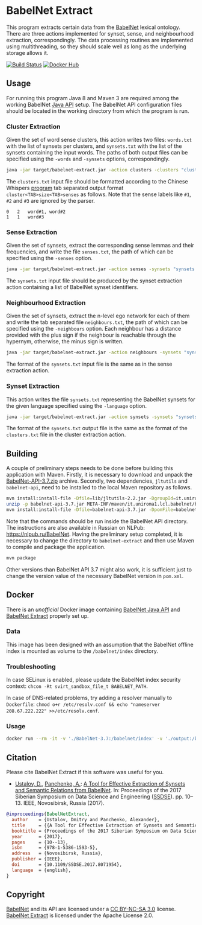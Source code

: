 # BabelNet Extract

This program extracts certain data from the [BabelNet](http://babelnet.org/) lexical ontology. There are three actions implemented for synset, sense, and neighbourhood extraction, correspondingly. The data processing routines are implemented using multithreading, so they should scale well as long as the underlying storage allows it.

[![Build Status][travis_ci_badge]][travis_ci_link] [![Docker Hub][docker_badge]][docker_link]

[travis_ci_badge]: https://travis-ci.org/nlpub/babelnet-extract.svg
[travis_ci_link]: https://travis-ci.org/nlpub/babelnet-extract
[docker_badge]: https://img.shields.io/docker/pulls/nlpub/babelnet.svg
[docker_link]: https://hub.docker.com/r/nlpub/babelnet/

## Usage

For running this program Java 8 and Maven 3 are required among the working BabelNet [Java API](http://babelnet.org/download) setup. The BabelNet API configuration files should be located in the working directory from which the program is run.

### Cluster Extraction

Given the set of word sense clusters, this action writes two files: `words.txt` with the list of synsets per clusters, and `synsets.txt` with the list of the synsets containing the input words. The paths of both output files can be specified using the `-words` and `-synsets` options, correspondingly.

```bash
java -jar target/babelnet-extract.jar -action clusters -clusters "clusters.txt" -words "words.txt" -synsets "synsets.txt"
```

The `clusters.txt` input file should be formatted according to the Chinese Whispers [program](https://github.com/uhh-lt/chinese-whispers) tab separated output format `cluster<TAB>size<TAB>senses` as follows. Note that the sense labels like `#1`, `#2` and `#3` are ignored by the parser.

```
0	2	word#1, word#2
1	1	word#3
```

### Sense Extraction

Given the set of synsets, extract the corresponding sense lemmas and their frequencies, and write the file `senses.txt`, the path of which can be specified using the `-senses` option.

```bash
java -jar target/babelnet-extract.jar -action senses -synsets "synsets.txt" -senses "senses.txt"
```

The `synsets.txt` input file should be produced by the synset extraction action containing a list of BabelNet synset identifiers.

### Neighbourhood Extraction

Given the set of synsets, extract the n-level ego network for each of them and write the tab separated file `neighbours.txt`, the path of which can be specified using the `-neighbours` option. Each neighbour has a distance provided with the plus sign if the neighbour is reachable through the hypernym, otherwise, the minus sign is written.

```bash
java -jar target/babelnet-extract.jar -action neighbours -synsets "synsets.txt" -depth 2 -neighbours "neighbours.txt"
```

The format of the `synsets.txt` input file is the same as in the sense extraction action.

### Synset Extraction

This action writes the file `synsets.txt` representing the BabelNet synsets for the given language specified using the `-language` option.

```bash
java -jar target/babelnet-extract.jar -action synsets -synsets "synsets.txt" -language ru
```

The format of the `synsets.txt` output file is the same as the format of the `clusters.txt` file in the cluster extraction action.

## Building

A couple of preliminary steps needs to be done before building this application with Maven. Firstly, it is necessary to download and unpack the [BabelNet-API-3.7.zip](https://github.com/nlpub/babelnet-extract/releases/download/bn37/BabelNet-API-3.7.zip) archive. Secondly, two dependencies, `jltutils` and `babelnet-api`, need to be installed to the local Maven repository as follows.

```bash
mvn install:install-file -Dfile=lib/jltutils-2.2.jar -DgroupId=it.uniroma1.lcl.jlt -DartifactId=jltutils -Dversion=2.2 -Dpackaging=jar
unzip -p babelnet-api-3.7.jar META-INF/maven/it.uniroma1.lcl.babelnet/babelnet-api/pom.xml | grep -vP '<(scope|systemPath)>' >babelnet-api-3.7.pom
mvn install:install-file -Dfile=babelnet-api-3.7.jar -DpomFile=babelnet-api-3.7.pom
```

Note that the commands should be run inside the BabelNet API directory. The instructions are also available in Russian on NLPub: <https://nlpub.ru/BabelNet>. Having the preliminary setup completed, it is necessary to change the directory to `babelnet-extract` and then use Maven to compile and package the application.

```bash
mvn package
```

Other versions than BabelNet API 3.7 might also work, it is sufficient just to change the version value of the necessary BabelNet version in `pom.xml`.

## Docker

There is an *unofficial* Docker image containing [BabelNet Java API](http://babelnet.org/download) and [BabelNet Extract](https://github.com/nlpub/babelnet-extract) properly set up.

### Data

This image has been designed with an assumption that the BabelNet offline index is mounted as volume to the `/babelnet/index` directory.

### Troubleshooting

In case SELinux is enabled, please update the BabelNet index security context: `chcon -Rt svirt_sandbox_file_t BABELNET_PATH`.

In case of DNS-related problems, try adding a resolver manually to `Dockerfile`: `chmod o+r /etc/resolv.conf && echo "nameserver 208.67.222.222" >>/etc/resolv.conf`.

### Usage

```bash
docker run --rm -it -v './BabelNet-3.7:/babelnet/index' -v './output:/babelnet/output' nlpub/babelnet babelnet-extract
```

## Citation

Please cite BabelNet Extract if this software was useful for you.

* [Ustalov, D.](//github.com/dustalov), [Panchenko, A.](//github.com/alexanderpanchenko): [A Tool for Effective Extraction of Synsets and Semantic Relations from BabelNet](https://doi.org/10.1109/SSDSE.2017.8071954). In: Proceedings of the 2017 Siberian Symposium on Data Science and Engineering ([SSDSE](http://ssdse.ieeesiberia.org/)). pp. 10–13. IEEE, Novosibirsk, Russia (2017).

```bibtex
@inproceedings{BabelNetExtract,
  author    = {Ustalov, Dmitry and Panchenko, Alexander},
  title     = {{A Tool for Effective Extraction of Synsets and Semantic Relations from BabelNet}},
  booktitle = {Proceedings of the 2017 Siberian Symposium on Data Science and Engineering (SSDSE)},
  year      = {2017},
  pages     = {10--13},
  isbn      = {978-1-5386-1593-5},
  address   = {Novosibirsk, Russia},
  publisher = {IEEE},
  doi       = {10.1109/SSDSE.2017.8071954},
  language  = {english},
}
```

## Copyright

[BabelNet](http://babelnet.org/) and its API are licensed under a [CC BY-NC-SA 3.0](https://creativecommons.org/licenses/by-nc-sa/3.0/) license. [BabelNet Extract](https://github.com/nlpub/babelnet-extract) is licensed under the Apache License 2.0.

